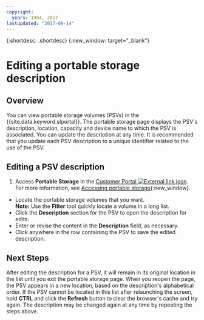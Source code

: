 ```yaml
---
copyright:
  years: 1994, 2017
lastupdated: "2017-09-14"
---
```


{:shortdesc: .shortdesc}
{:new_window: target="_blank"}

# Editing a portable storage description

## Overview

You can view portable storage volumes (PSVs) in the {{site.data.keyword.slportal}}. The portable storage page displays the PSV's description, location, capacity and device name to which the PSV is associated. You can update the description at any time. It is recommended that you update each PSV description to a unique identifier related to the use of the PSV. 

## Editing a PSV description

1. Access **Portable Storage** in the  [Customer Portal ![External link icon](../../icons/launch-glyph.svg "External link icon")](https://control.softlayer.com/). For more information, see [Accessing portable storage](access-portable-storage-screen.html){:new_window}.
* Locate the portable storage volumes that you want.<br/>**Note:** Use the **Filter** tool quickly locate a volume in a long list. 
* Click the **Description** section for the PSV to open the description for edits.
* Enter or revise the content in the **Description** field, as necessary.
* Click anywhere in the row containing the PSV to save the edited description.

## Next Steps

After editing the description for a PSV, it will remain in its original location in the list until you exit the portable storage page. When you reopen the page, the PSV appears in a new location, based on the description's alphabetical order. If the PSV cannot be located in this list after relaunching the screen, hold **CTRL** and click the **Refresh** button to clear the browser's cache and try again. The description may be changed again at any time by repeating the steps above.
